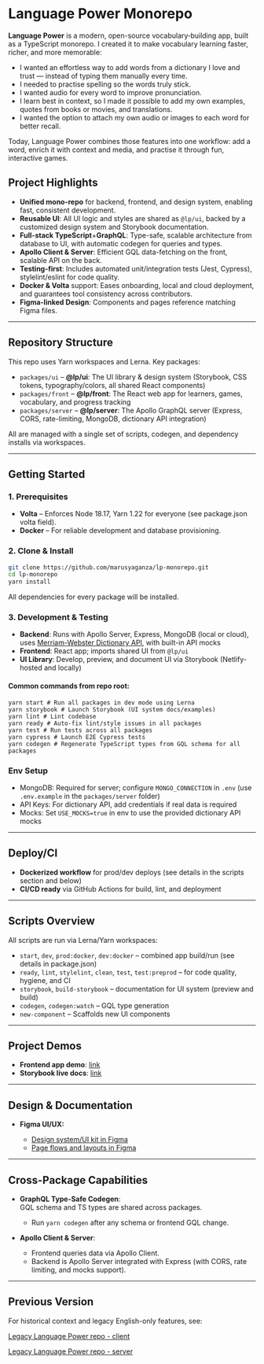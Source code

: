 # Language Power Monorepo

**Language Power** is a modern, open-source vocabulary‑building app, built as a TypeScript monorepo.
I created it to make vocabulary learning faster, richer, and more memorable:

- I wanted an effortless way to add words from a dictionary I love and trust — instead of typing them manually every time.
- I needed to practise spelling so the words truly stick.
- I wanted audio for every word to improve pronunciation.
- I learn best in context, so I made it possible to add my own examples, quotes from books or movies, and translations.
- I wanted the option to attach my own audio or images to each word for better recall.

Today, Language Power combines those features into one workflow: add a word, enrich it with context and media, and practise it through fun, interactive games.

## Project Highlights

- **Unified mono-repo** for backend, frontend, and design system, enabling fast, consistent development.
- **Reusable UI**: All UI logic and styles are shared as `@lp/ui`, backed by a customized design system and Storybook documentation.
- **Full-stack TypeScript**+**GraphQL**: Type-safe, scalable architecture from database to UI, with automatic codegen for queries and types.
- **Apollo Client & Server**: Efficient GQL data-fetching on the front, scalable API on the back.
- **Testing-first**: Includes automated unit/integration tests (Jest, Cypress), stylelint/eslint for code quality.
- **Docker & Volta** support: Eases onboarding, local and cloud deployment, and guarantees tool consistency across contributors.
- **Figma-linked Design**: Components and pages reference matching Figma files.

---

## Repository Structure

This repo uses Yarn workspaces and Lerna. Key packages:

- `packages/ui` – **@lp/ui**: The UI library & design system (Storybook, CSS tokens, typography/colors, all shared React components)
- `packages/front` – **@lp/front**: The React web app for learners, games, vocabulary, and progress tracking
- `packages/server` – **@lp/server**: The Apollo GraphQL server (Express, CORS, rate-limiting, MongoDB, dictionary API integration)

All are managed with a single set of scripts, codegen, and dependency installs via workspaces.

---

## Getting Started

### 1. Prerequisites

- **Volta** – Enforces Node 18.17, Yarn 1.22 for everyone (see package.json volta field).
- **Docker** – For reliable development and database provisioning.

### 2. Clone & Install

```bash
git clone https://github.com/marusyaganza/lp-monorepo.git
cd lp-monorepo
yarn install
```

All dependencies for every package will be installed.

### 3. Development & Testing

- **Backend**: Runs with Apollo Server, Express, MongoDB (local or cloud), uses [Merriam-Webster Dictionary API](https://dictionaryapi.com/), with built-in API mocks
- **Frontend**: React app; imports shared UI from `@lp/ui`
- **UI Library**: Develop, preview, and document UI via Storybook (Netlify-hosted and locally)

#### Common commands from repo root:

```
yarn start # Run all packages in dev mode using Lerna
yarn storybook # Launch Storybook (UI system docs/examples)
yarn lint # Lint codebase
yarn ready # Auto-fix lint/style issues in all packages
yarn test # Run tests across all packages
yarn cypress # Launch E2E Cypress tests
yarn codegen # Regenerate TypeScript types from GQL schema for all packages
```

### Env Setup

- MongoDB: Required for server; configure `MONGO_CONNECTION` in `.env` (use `.env.example` in the `packages/server` folder)
- API Keys: For dictionary API, add credentials if real data is required
- Mocks: Set `USE_MOCKS=true` in env to use the provided dictionary API mocks

---

## Deploy/CI

- **Dockerized workflow** for prod/dev deploys (see details in the scripts section and below)
- **CI/CD ready** via GitHub Actions for build, lint, and deployment

---

## Scripts Overview

All scripts are run via Lerna/Yarn workspaces:

- `start`, `dev`, `prod:docker`, `dev:docker` – combined app build/run (see details in package.json)
- `ready`, `lint`, `stylelint`, `clean`, `test`, `test:preprod` – for code quality, hygiene, and CI
- `storybook`, `build-storybook` – documentation for UI system (preview and build)
- `codegen`, `codegen:watch` – GQL type generation
- `new-component` – Scaffolds new UI components

---

## Project Demos

- **Frontend app demo**: [link](https://lp-monorepo-1.onrender.com)
- **Storybook live docs**: [link](https://lp-design-system.netlify.app/?path=/docs/design-system-colors--docs)

---

## Design & Documentation

- **Figma UI/UX:**

  - [Design system/UI kit in Figma](https://www.figma.com/design/uLznHs3pU0bQqy7Wwn3xQx/Design-system?node-id=2-123&t=i0lZuzBj152W7e0j-1)
  - [Page flows and layouts in Figma](https://www.figma.com/design/uLznHs3pU0bQqy7Wwn3xQx/Design-system?node-id=2-228&t=cV9Um1WVsmJJoaFu-1)

---

## Cross-Package Capabilities

- **GraphQL Type-Safe Codegen**:  
  GQL schema and TS types are shared across packages.

  - Run `yarn codegen` after any schema or frontend GQL change.

- **Apollo Client & Server**:
  - Frontend queries data via Apollo Client.
  - Backend is Apollo Server integrated with Express (with CORS, rate limiting, and mocks support).

---

## Previous Version

For historical context and legacy English-only features, see:

[Legacy Language Power repo - client](https://github.com/marusyaganza/language-power)

[Legacy Language Power repo - server](https://github.com/marusyaganza/language-power-backend)
